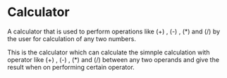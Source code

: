 # Calculator             
A calculator that is used to perform operations like (+) , (-) , (*) and (/) by the user for calculation of any two numbers.
               
This is the calculator which can calculate the simnple calculation with operator like (+) , (-) , (*) and (/) between any
two operands and give the result when on performing certain operator.
